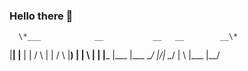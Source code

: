 ### Hello there 👋


      \*___            __           __   __        __\*
|__| |__  |    |    /  \    |  | /  \ |__) |    |  \ 
|  | |___ |___ |___ \__/    |/\| \__/ |  \ |___ |__/ 
                                                    
